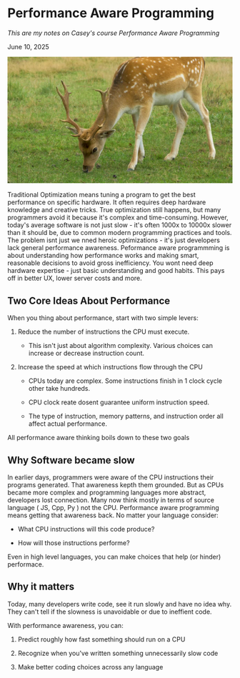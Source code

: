 # Performance Aware Programming

*This are my notes on Casey's course Performance Aware Programming*

June 10, 2025

![Performance Aware Programming](..\assets\perf1.jpg)

Traditional Optimization means tuning a program to get the best performance on specific hardware. It often requires deep hardware knowledge and creative tricks. True optimization still happens, but many programmers avoid it because it's complex and time-consuming. However, today's average software is not just slow - it's often 1000x to 10000x slower than it should be, due to common modern programming practices and tools. The problem isnt just we nned heroic optimizations - it's just developers lack general performance awareness. Peformance aware programmming is about understanding how performance works and making smart, reasonable decisions to avoid gross inefficiency. You wont need deep hardware expertise - just basic understanding and good habits. This pays off in better UX, lower server costs and more.

## Two Core Ideas About Performance

When you thing about performance, start with two simple levers:

1. Reduce the number of instructions the CPU must execute.

   * This isn't just about algorithm complexity. Various choices can increase or decrease instruction count.

2. Increase the speed at which instructions flow through the CPU

   * CPUs today are complex. Some instructions finish in 1 clock cycle other take hundreds.

   * CPU clock reate dosent guarantee uniform instruction speed.

   * The type of instruction, memory patterns, and instruction order all affect actual performance.

All performance aware thinking boils down to these two goals

## Why Software became slow

In earlier days, programmers were aware of the CPU instructions their programs generated. That awareness kepth them grounded. But as CPUs became more complex and programming languages more abstract, developers lost connection. Many now think mostly in terms of source language ( JS, Cpp, Py ) not the CPU. Performance aware programming means getting that awareness back. No matter your language consider:

* What CPU instructions will this code produce?

* How will those instructions performe?

Even in high level languages, you can make choices that help (or hinder) performace.

## Why it matters

Today, many developers write code, see it run slowly and have no idea why. They can't tell if the slowness is unavoidable or due to ineffient code.

With performance awareness, you can:

1. Predict roughly how fast something should run on a CPU

2. Recognize when you've written something unnecessarily slow code

3. Make better coding choices across any language
